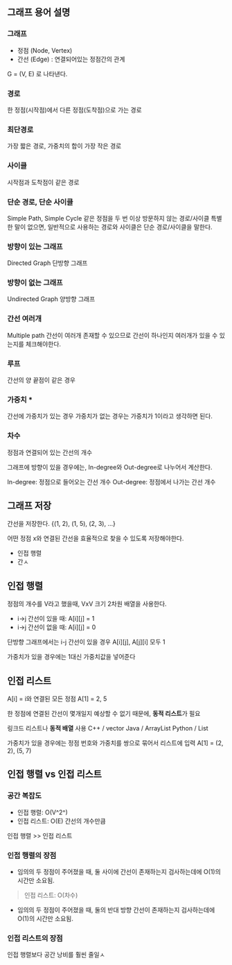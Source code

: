 ## 그래프 용어 설명

### 그래프
* 정점 (Node, Vertex)
* 간선 (Edge) : 연결되어있는 정점간의 관계

G = (V, E) 로 나타낸다.

### 경로
한 정점(시작점)에서 다른 정점(도착점)으로 가는 경로

### 최단경로
가장 짧은 경로, 가중치의 합이 가장 작은 경로

### 사이클
시작점과 도착점이 같은 경로

### 단순 경로, 단순 사이클
Simple Path, Simple Cycle
같은 정점을 두 번 이상 방문하지 않는 경로/사이클
특별한 말이 없으면, 일반적으로 사용하는 경로와 사이클은 단순 경로/사이클을 말한다.

### 방향이 있는 그래프
Directed Graph
단방향 그래프

### 방향이 없는 그래프
Undirected Graph
양방향 그래프

### 간선 여러개
Multiple path
간선이 여러개 존재할 수 있으므로 간선이 하나인지 여러개가 있을 수 있는지를 체크해야한다.

### 루프
간선의 양 끝점이 같은 경우

### 가중치 *
간선에 가중치가 있는 경우
가중치가 없는 경우는 가중치가 1이라고 생각하면 된다.

### 차수
정점과 연결되어 있는 간선의 개수

그래프에 방향이 있을 경우에는, In-degree와 Out-degree로 나누어서 계산한다.

In-degree: 정점으로 들어오는 간선 개수
Out-degree: 정점에서 나가는 간선 개수


## 그래프 저장
간선을 저장한다.
{(1, 2), (1, 5), (2, 3), ...}

어떤 정점 x와 연결된 간선을 효율적으로 찾을 수 있도록 저장해야한다.
* 인접 행렬
* 간ㅅ

## 인접 행렬
정점의 개수를 V라고 했을때, VxV 크기 2차원 배열을 사용한다. 
* i->j 간선이 있을 때: A[i][j] = 1 
* i->j 간선이 없을 때: A[i][j] = 0

단방향 그래프에서는 i-j 간선이 있을 경우 A[i][j], A[j][i] 모두 1

가중치가 있을 경우에는 1대신 가중치값을 넣어준다

## 인접 리스트
A[i] = i와 연결된 모든 정점
A[1] = 2, 5

한 정점에 연결된 간선이 몇개일지 예상할 수 없기 때문에, **동적 리스트**가 필요

링크드 리스트나 **동적 배열** 사용
C++ / vector
Java / ArrayList
Python / List

가중치가 있을 경우에는 정점 번호와 가중치를 쌍으로 묶어서 리스트에 입력
A[1] = (2, 2), (5, 7)

## 인접 행렬 vs 인접 리스트
### 공간 복잡도
* 인접 행렬: O(V^2^)
* 인접 리스트: O(E) 간선의 개수만큼

인접 행렬 >> 인접 리스트

### 인접 행렬의 장점
* 임의의 두 정점이 주어졌을 때, 둘 사이에 간선이 존재하는지 검사하는데에 O(1)의 시간만 소요됨.
>인접 리스트: O(차수)

* 임의의 두 정점이 주어졌을 때, 둘의 반대 방향 간선이 존재하는지 검사하는데에 O(1)의 시간만 소요됨.

### 인접 리스트의 장점
인접 행렬보다 공간 낭비를 훨씬 줄일ㅅ
<!--stackedit_data:
eyJoaXN0b3J5IjpbLTEwMDMxODg0MjZdfQ==
-->